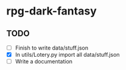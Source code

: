 # rpg-dark-fantasy

## TODO
- [ ] Finish to write data/stuff.json
- [x] In utils/Lotery.py import all data/stuff.json
- [ ] Write a documentation
